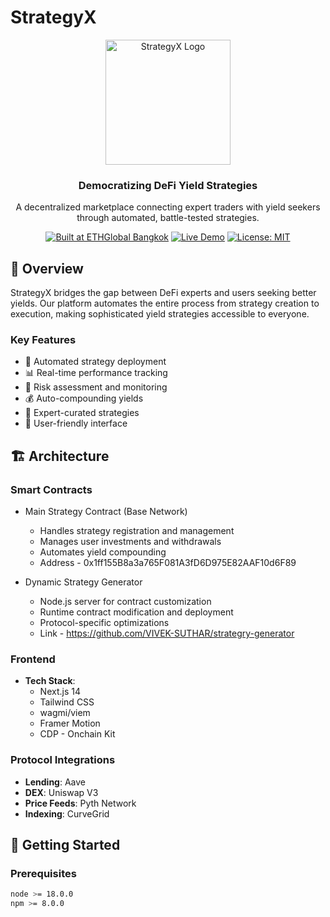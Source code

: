 # StrategyX

<div align="center">
  <img src="https://ethglobal.b-cdn.net/projects/4jrfm/screenshots/q9nqi/default.jpg" alt="StrategyX Logo" width="200"/>

  <h3>Democratizing DeFi Yield Strategies</h3>

  <p>A decentralized marketplace connecting expert traders with yield seekers through automated, battle-tested strategies.</p>

[![Built at ETHGlobal Bangkok](https://img.shields.io/badge/Built%20at-ETHGlobal%20Bangkok-blue)](https://ethglobal.com)
[![Live Demo](https://img.shields.io/badge/Live-Demo-green)](https://stretegie-x.vercel.app/)
[![License: MIT](https://img.shields.io/badge/License-MIT-yellow.svg)](LICENSE)

</div>

## 🌟 Overview

StrategyX bridges the gap between DeFi experts and users seeking better yields. Our platform automates the entire process from strategy creation to execution, making sophisticated yield strategies accessible to everyone.

### Key Features

- 🔄 Automated strategy deployment
- 📊 Real-time performance tracking
- 🔐 Risk assessment and monitoring
- 💰 Auto-compounding yields
- 🤝 Expert-curated strategies
- 📱 User-friendly interface

## 🏗️ Architecture

### Smart Contracts

- Main Strategy Contract (Base Network)

  - Handles strategy registration and management
  - Manages user investments and withdrawals
  - Automates yield compounding
  - Address - 0x1ff155B8a3a765F081A3fD6D975E82AAF10d6F89

- Dynamic Strategy Generator
  - Node.js server for contract customization
  - Runtime contract modification and deployment
  - Protocol-specific optimizations
  - Link - https://github.com/VIVEK-SUTHAR/strategry-generator

### Frontend

- **Tech Stack**:
  - Next.js 14
  - Tailwind CSS
  - wagmi/viem
  - Framer Motion
  - CDP - Onchain Kit

### Protocol Integrations

- **Lending**: Aave
- **DEX**: Uniswap V3
- **Price Feeds**: Pyth Network
- **Indexing**: CurveGrid

## 🚀 Getting Started

### Prerequisites

```bash
node >= 18.0.0
npm >= 8.0.0
```
